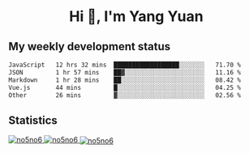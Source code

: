 <h1 align="center">Hi 👋, I'm Yang Yuan</h1>


## My weekly development status
<!--START_SECTION:waka-->

```txt
JavaScript   12 hrs 32 mins  ██████████████████░░░░░░░   71.70 %
JSON         1 hr 57 mins    ██▓░░░░░░░░░░░░░░░░░░░░░░   11.16 %
Markdown     1 hr 28 mins    ██░░░░░░░░░░░░░░░░░░░░░░░   08.42 %
Vue.js       44 mins         █░░░░░░░░░░░░░░░░░░░░░░░░   04.25 %
Other        26 mins         ▓░░░░░░░░░░░░░░░░░░░░░░░░   02.56 %
```

<!--END_SECTION:waka-->

## Statistics
<a href="https://github.com/anuraghazra/github-readme-stats">
  <img src="https://github-readme-stats.vercel.app/api/top-langs/?username=no5no6&theme=dracula" alt="no5no6">
</a>
<a href="https://github.com/anuraghazra/github-readme-stats">
  <img src="https://github-readme-stats.vercel.app/api?username=no5no6&show_icons=true&theme=dracula&line_height=40" alt="no5no6">
</a>
<a href="https://github.com/anuraghazra/github-readme-stats">
  <img align="center" src="https://github-readme-streak-stats.herokuapp.com/?user=no5no6&theme=dracula" alt="no5no6" />
</a>